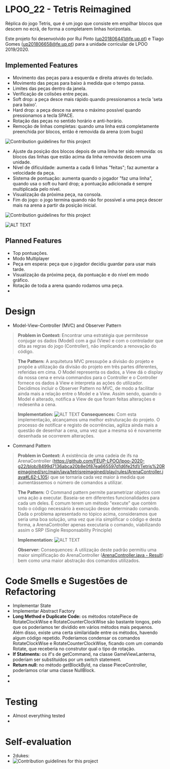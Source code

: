 # LPOO_22 - Tetris Reimagined
Réplica do jogo Tetris, que é um jogo que consiste em empilhar blocos que descem no ecrã, de forma a completarem linhas horizontais.

Este projeto foi desenvolvido por Rui Pinto (up201806441@fe.up.pt) e Tiago Gomes (up201806658@fe.up.pt) para a unidade corricular de LPOO 2019/2020.

## Implemented Features
  * Movimento das peças para a esquerda e direita através do teclado.
  * Movimento das peças para baixo à medida que o tempo passa.
  * Limites das peças dentro da janela.
  * Verificação de colisões entre peças.
  * Soft drop: a peça desce mais rápido quando pressionamos a tecla 'seta para baixo'.
  * Hard drop: a peça desce na arena o máximo possível quando pressionamos a tecla SPACE.
  * Rotação das peças no sentido horário e anti-horário.
  * Remoção de linhas completas: quando uma linha está completamente preenchida por blocos, então é removida da arena (com bugs)
   
   
  ![Contribution guidelines for this project](./Implemented2.png)
    
    
  * Ajuste da posição dos blocos depois de uma linha ter sido removida: os blocos das linhas que estão acima da linha removida descem uma unidade.
  * Nível de dificuldade: aumenta a cada 6 linhas "feitas"; faz aumentar a velocidade da peça.
  * Sistema de pontuação: aumenta quando o jogador "faz uma linha", quando usa o soft ou hard drop; a pontuação adicionada é sempre multiplicada pelo nível.
  * Visualização da próxima peça, na consola.
  * Fim do jogo: o jogo termina quando não for possível a uma peça descer mais na arena a partir da posição inicial.
    
  ![Contribution guidelines for this project](./Implemented1.png)
     
  ![ALT TEXT](https://media.giphy.com/media/XcGdJLs8ql3vhKoqoZ/giphy.gif) 
   
  
  
## Planned Features
  * Top pontuações.
  * Modo Multiplayer
  * Peça em espera: peça que o jogador decidiu guardar para usar mais tarde.
  * Visualização da próxima peça, da pontuação e do nível em modo gráfico.
  * Rotação de toda a arena quando rodamos uma peça.
  * 

# Design
  
  * Model-View-Controller (MVC) and Observer Pattern
  
>**Problem in Context:**
> Encontrar uma estratégia que permitesse conjugar os dados (Model) com a gui (View) e com o controlador que dita as regras 
>do jogo (Controller), não implicando a renovação do código.

>**The Pattern:**
>A arquitetura MVC pressupõe a divisão do projeto e propõe a utilização da divisão do projeto em três partes diferentes,
>referidas em cima. O Model representa os dados, a View dá o display da nossa cena e envia commandos para o Controller
>e o Controller fornece os dados à View e interpreta as ações do utilizador. Decidimos incluir o Observer Pattern no MVC, 
>de modo a facilitar ainda mais a relação entre o Model e a View. Assim sendo, quando o Model é alterado, notifica a View 
>de que foram feitas alterações e redesenha a cena.

>**Implementation:**
![ALT TEXT](./MVC.PNG)
>**Consequences:**
>Com esta implementação, alcançamos uma melhor estruturação do projeto. O processo de notificar e registo de ocorrências,
>agiliza ainda mais a questão de desenhar a cena, uma vez que a mesma só é novamente desenhada se ocorrerem alterações. 

  * Command Pattern
   
>**Problem in Context:** 
>A existência de uma cadeia de ifs na ArenaController (https://github.com/FEUP-LPOO/lpoo-2020-g22/blob/8499d7136abca20b8e0f87ea665597d1d6fe2fd1/Tetris%20Reimagined/src/main/java/tetrisreimagined/play/rules/ArenaController.java#L62-L105)
>que se tornaria cada vez maior à medida
>que aumentássemos o número de comandos a utilizar.
    
>**The Pattern:**
>O Command pattern permite parametrizar objetos com uma ação a executar. Baseia-se em diferentes funcionalidades para cada um deles.
>É comum terem um método "execute" que contém todo o código necessário à execução desse determinado comando. Dada o problema apresentado no tópico acima,
>consideramos que seria uma boa solução, uma vez que iria simplificar o código e desta forma, a ArenaController apenas executaria o comando,
>viabilizando assim o SRP (Single Responsability Principle)

>**Implementation:**
![ALT TEXT](./CommandPattern.PNG)

>**Observer:**
>Consequences: A utilização deste padrão permitiu uma maior simplificação do ArenaController ([ArenaController.java - Result](./src/main/java/tetrisreimagined/play/rules/ArenaController.java)) bem como uma maior abstração dos comandos utilizados.
  
# Code Smells e Sugestões de Refactoring
  * Implementar State
  * Implementar Abstract Factory
  * **Long Method e Duplicate Code:** os métodos rotatePiece de RotateClockWise e RotateCounterClockWise são bastante longos, pelo que os poderíamos ter dividido em vários métodos mais pequenos. Além disso, existe uma certa similaridade entre os métodos, havendo algum código repetido. Poderíamos condensar os comandos RotateClockWise e RotateCounterClockWise, ficando com um comando Rotate, que receberia no construtor qual o tipo de rotação. 
  * **If Statments:** os if's de getCommand, na classe GameViewLanterna, poderiam ser substituídos por um switch statement.
  * **Return null:** no método getBlockById, na classe PieceController, poderíamos criar uma classe NullBlock.
  * 
  *  
  
# Testing
  * Almost everything tested
  * 
  
# Self-evaluation
  *  2dukes:
  * ![Contribution guidelines for this project](./309558.jpg)
